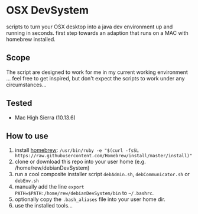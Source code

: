 # OSX DevSystem
scripts to turn your OSX desktop into a java dev environment up and running in seconds.
first step towards an adaption that runs on a MAC with homebrew installed.

## Scope
The script are designed to work for me in my current working environment ... feel free to get inspired, but don't expect the scripts to work under any circumstances...

## Tested
- Mac High Sierra (10.13.6)

## How to use
1. install [homebrew](https://brew.sh/): `/usr/bin/ruby -e "$(curl -fsSL https://raw.githubusercontent.com/Homebrew/install/master/install)"`
2. clone or download this repo into your user home (e.g. /home/rew/debianDevSystem)
3. run a cool composite installer script `debAdmin.sh`, `debCommunicator.sh` or `debEnv.sh`
4. manually add the line `export PATH=$PATH:/home/rew/debianDevSystem/bin` to `~/.bashrc`.
5. optionally copy the `.bash_aliases` file into your user home dir.
6. use the installed tools...
